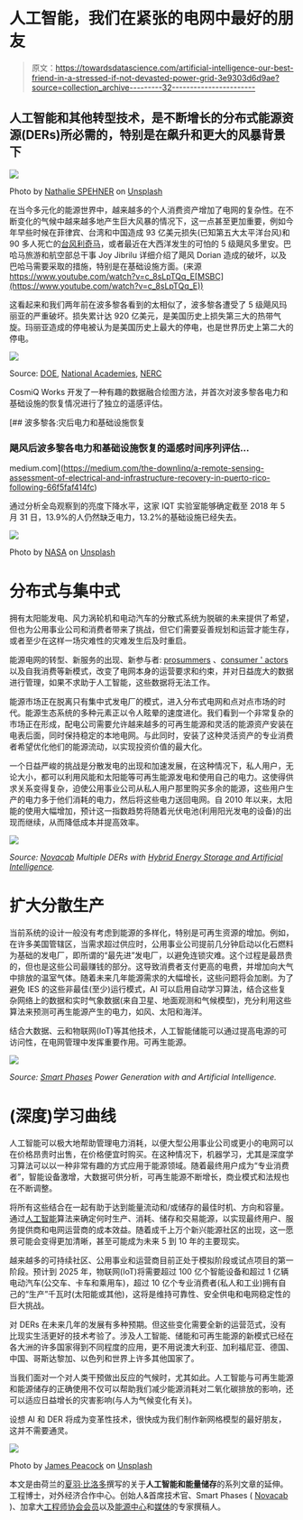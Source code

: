 # 人工智能，我们在紧张的电网中最好的朋友

> 原文：<https://towardsdatascience.com/artificial-intelligence-our-best-friend-in-a-stressed-if-not-devasted-power-grid-3e9303d6d9ae?source=collection_archive---------32----------------------->

## 人工智能和其他转型技术，是不断增长的分布式能源资源(DERs)所必需的，特别是在飙升和更大的风暴背景下

![](img/c884accc02306c787b21ef2b49ebacd9.png)

Photo by [Nathalie SPEHNER](https://unsplash.com/@nathalie_spehner?utm_source=unsplash&utm_medium=referral&utm_content=creditCopyText) on [Unsplash](https://unsplash.com/search/photos/flood?utm_source=unsplash&utm_medium=referral&utm_content=creditCopyText)

在当今多元化的能源世界中，越来越多的个人消费资产增加了电网的复杂性。在不断变化的气候中越来越多地产生巨大风暴的情况下，这一点甚至更加重要，例如今年早些时候在菲律宾、台湾和中国造成 93 亿美元损失(已知第五大太平洋台风)和 90 多人死亡的[台风利奇马](https://en.wikipedia.org/wiki/Typhoon_Lekima_(2019))，或者最近在大西洋发生的可怕的 5 级飓风多里安。巴哈马旅游和航空部总干事 Joy Jibrilu 详细介绍了飓风 Dorian 造成的破坏，以及巴哈马需要采取的措施，特别是在基础设施方面。(来源 https://www.youtube.com/watch?v=c_8sLpTQq_E[MSBC](https://www.youtube.com/watch?v=c_8sLpTQq_E))

这看起来和我们两年前在波多黎各看到的太相似了，波多黎各遭受了 5 级飓风玛丽亚的严重破坏。损失累计达 920 亿美元，是美国历史上损失第三大的热带气旋。玛丽亚造成的停电被认为是美国历史上最大的停电，也是世界历史上第二大的停电。

![](img/2ecc43940a3e60c28ad1c932e68f459a.png)

Source: [DOE](https://www.energy.gov/), [National Academies](http://www.nationalacademies.org/), [NERC](https://www.nerc.com/Pages/default.aspx)

CosmiQ Works 开发了一种有趣的数据融合绘图方法，并首次对波多黎各电力和基础设施的恢复情况进行了独立的遥感评估。

[](https://medium.com/the-downlinq/a-remote-sensing-assessment-of-electrical-and-infrastructure-recovery-in-puerto-rico-following-66f5faf414fc) [## 波多黎各:灾后电力和基础设施恢复

### 飓风后波多黎各电力和基础设施恢复的遥感时间序列评估…

medium.com](https://medium.com/the-downlinq/a-remote-sensing-assessment-of-electrical-and-infrastructure-recovery-in-puerto-rico-following-66f5faf414fc) 

通过分析全岛观察到的亮度下降水平，这家 IQT 实验室能够确定截至 2018 年 5 月 31 日，13.9%的人仍然缺乏电力，13.2%的基础设施已经失去。

![](img/5e0d0a82aa501e50d8357544c25ed2c7.png)

Photo by [NASA](https://unsplash.com/@nasa?utm_source=unsplash&utm_medium=referral&utm_content=creditCopyText) on [Unsplash](https://unsplash.com/search/photos/hurricane?utm_source=unsplash&utm_medium=referral&utm_content=creditCopyText)

# 分布式与集中式

拥有太阳能发电、风力涡轮机和电动汽车的分散式系统为脱碳的未来提供了希望，但也为公用事业公司和消费者带来了挑战，但它们需要妥善规划和运营才能生存，或者至少在这样一场灾难性的灾难发生后及时重启。

能源电网的转型、新服务的出现、新参与者: [prosummers](https://medium.com/@aditya.vikram/the-rise-of-prosumers-and-what-it-means-for-consumer-companies-26d408325934) 、[consumer ' actors](https://medium.com/@Jitips/consumactor-the-real-advertising-cornerstone-2b5e00b1fd21)以及自我消费等新模式，改变了电网本身的运营要求和约束，并对日益庞大的数据进行管理，如果不求助于人工智能，这些数据将无法工作。

能源市场正在脱离只有集中式发电厂的模式，进入分布式电网和点对点市场的时代。能源生态系统的多种元素正以令人眩晕的速度进化。我们看到一个非常复杂的市场正在形成，配电公司需要允许越来越多的可再生能源和灵活的能源资产安装在电表后面，同时保持稳定的本地电网。与此同时，安装了这种灵活资产的专业消费者希望优化他们的能源流动，以实现投资价值的最大化。

一个日益严峻的挑战是分散发电的出现和加速发展，在这种情况下，私人用户，无论大小，都可以利用风能和太阳能等可再生能源发电和使用自己的电力。这使得供求关系变得复杂，迫使公用事业公司从私人用户那里购买多余的能源，这些用户生产的电力多于他们消耗的电力，然后将这些电力送回电网。自 2010 年以来，太阳能的使用大幅增加，预计这一指数趋势将随着光伏电池(利用阳光发电的设备)的出现而继续，从而降低成本并提高效率。

![](img/5621fef7e553334a38b06e9a2f0a7893.png)

*Source:* [*Novacab*](http://www.novacab.us) *Multiple DERs with* [*Hybrid Energy Storage and Artificial Intelligence*](http://www.novacab.us)*.*

# 扩大分散生产

当前系统的设计一般没有考虑到能源的多样化，特别是可再生资源的增加。例如，在许多美国管辖区，当需求超过供应时，公用事业公司提前几分钟启动以化石燃料为基础的发电厂，即所谓的“最先进”发电厂，以避免连锁灾难。这个过程是最昂贵的，但也是这些公司最赚钱的部分。这导致消费者支付更高的电费，并增加向大气中排放的温室气体。随着未来几年能源需求的大幅增长，这些问题将会加剧。为了避免 IES 的这些非最佳(至少)运行模式，AI 可以启用自动学习算法，结合这些复杂网络上的数据和实时气象数据(来自卫星、地面观测和气候模型)，充分利用这些算法来预测可再生能源产生的电力，如风、太阳和海洋。

结合大数据、云和物联网(IoT)等其他技术，人工智能储能可以通过提高电源的可访问性，在电网管理中发挥重要作用。可再生能源。

![](img/efb355ad823bbc542cb718339c64a6a2.png)

*Source:* [*Smart Phases*](https://medium.com/@smbilodeau/a-smart-move-for-smart-phases-9028b8188607) *Power Generation with and Artificial Intelligence.*

# (深度)学习曲线

人工智能可以极大地帮助管理电力消耗，以便大型公用事业公司或更小的电网可以在价格昂贵时出售，在价格便宜时购买。在这种情况下，机器学习，尤其是深度学习算法可以以一种非常有趣的方式应用于能源领域。随着最终用户成为“专业消费者”，智能设备激增，大数据可供分析，可再生能源不断增长，商业模式和法规也在不断调整。

将所有这些结合在一起有助于达到能量流动和/或储存的最佳时机、方向和容量。通过[人工智能](https://www.energycentral.com/c/iu/4x4-case-4-smart-ways-use-artificial-intelligence-4-areas-utility)算法来确定何时生产、消耗、储存和交易能源，以实现最终用户、服务提供商和电网运营商的成本效益。随着成千上万个新兴能源社区的出现，这一愿景可能会变得更加清晰，甚至可能成为未来 5 到 10 年的主要现实。

越来越多的可持续社区、公用事业和运营商目前正处于模拟阶段或试点项目的第一阶段。预计到 2025 年，物联网(IoT)将需要超过 100 亿个智能设备和超过 1 亿辆电动汽车(公交车、卡车和乘用车)，超过 10 亿个专业消费者(私人和工业)拥有自己的“生产”千瓦时(太阳能或其他)，这将是维持可靠性、安全供电和电网稳定性的巨大挑战。

对 DERs 在未来几年的发展有多种预期。但这些变化需要全新的运营范式，没有比现实生活更好的技术考验了。涉及人工智能、储能和可再生能源的新模式已经在各大洲的许多国家得到不同程度的应用，更不用说澳大利亚、加利福尼亚、德国、中国、哥斯达黎加、以色列和世界上许多其他国家了。

当我们面对一个对人类干预做出反应的气候时，尤其如此。人工智能与可再生能源和能源储存的正确使用不仅可以帮助我们减少能源消耗对二氧化碳排放的影响，还可以适应日益增长的灾害影响(与人为气候变化有关)。

设想 AI 和 DER 将成为变革性技术，很快成为我们制作新网格模型的最好朋友，这并不需要通灵。

![](img/22256e777e7143021bac205e7f5beef3.png)

Photo by [James Peacock](https://unsplash.com/@jimmyp9751?utm_source=unsplash&utm_medium=referral&utm_content=creditCopyText) on [Unsplash](https://unsplash.com/search/photos/flood?utm_source=unsplash&utm_medium=referral&utm_content=creditCopyText)

本文是由荷兰的[夏羽·比洛多](https://www.linkedin.com/in/stephane-bilodeau/?locale=en_US)撰写的关于**人工智能和能量储存**的系列文章的延伸。工程博士，对外经济合作中心。创始人&首席技术官、Smart Phases ( [Novacab](http://www.novacab.us/) )、加拿大[工程师协会会员](https://engineerscanada.ca/about/committees/operational/public-affairs-advisory)以及[能源中心](https://www.energycentral.com/member/profile/217621/activity)和[媒体](https://medium.com/@smbilodeau)的专家撰稿人。